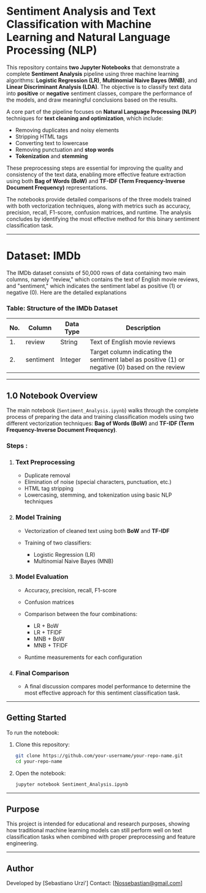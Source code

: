 # Sentiment Analysis and Text Classification with Machine Learning and Natural Language Processing (NLP)


This repository contains **two Jupyter Notebooks** that demonstrate a complete **Sentiment Analysis** pipeline using three  machine learning algorithms: **Logistic Regression (LR)**, **Multinomial Naive Bayes (MNB)**, and **Linear Discriminant Analysis (LDA)**. The objective is to classify text data into **positive** or **negative** sentiment classes, compare the performance of the models, and draw meaningful conclusions based on the results.

A core part of the pipeline focuses on **Natural Language Processing (NLP)** techniques for **text cleaning and optimization**, which include:

* Removing duplicates and noisy elements
* Stripping HTML tags
* Converting text to lowercase
* Removing punctuation and **stop words**
* **Tokenization** and **stemming**

These preprocessing steps are essential for improving the quality and consistency of the text data, enabling more effective feature extraction using both **Bag of Words (BoW)** and **TF-IDF (Term Frequency-Inverse Document Frequency)** representations.

The notebooks provide detailed comparisons of the three models trained with both vectorization techniques, along with metrics such as accuracy, precision, recall, F1-score, confusion matrices, and runtime. The analysis concludes by identifying the most effective method for this binary sentiment classification task.

---

 # Dataset: IMDb
The IMDb dataset consists of 50,000 rows of data containing two main columns, namely "review," which contains the text of English movie reviews, and "sentiment," which indicates the sentiment label as positive (1) or negative (0). Here are the detailed explanations

### Table: Structure of the IMDb Dataset

| No. | Column    | Data Type     | Description                                                             |
|-----|-----------|---------------|-------------------------------------------------------------------------|
| 1.  | review    | String        | Text of English movie reviews                                           |
| 2.  | sentiment | Integer       | Target column indicating the sentiment label as positive (1) or negative (0) based on the review |

---

## 1.0 Notebook Overview

The main notebook (`Sentiment_Analysis.ipynb`) walks through the complete process of preparing the data and training classification models using two different vectorization techniques: **Bag of Words (BoW)** and **TF-IDF (Term Frequency-Inverse Document Frequency)**.

###  Steps :

1. ### **Text Preprocessing**

   * Duplicate removal
   * Elimination of noise (special characters, punctuation, etc.)
   * HTML tag stripping
   * Lowercasing, stemming, and tokenization using basic NLP techniques

2. ### **Model Training**

   * Vectorization of cleaned text using both **BoW** and **TF-IDF**
   * Training of two classifiers:

     * Logistic Regression (LR)
     * Multinomial Naive Bayes (MNB)

3. ###  **Model Evaluation**

   * Accuracy, precision, recall, F1-score
   * Confusion matrices
   * Comparison between the four combinations:

     * LR + BoW
     * LR + TFIDF
     * MNB + BoW
     * MNB + TFIDF
   * Runtime measurements for each configuration

4. ### **Final Comparison**

   * A final discussion compares model performance to determine the most effective approach for this sentiment classification task.

---

## Getting Started

To run the notebook:

1. Clone this repository:

   ```bash
   git clone https://github.com/your-username/your-repo-name.git
   cd your-repo-name
   ```

2. Open the notebook:

   ```bash
   jupyter notebook Sentiment_Analysis.ipynb
   ```

---


## Purpose

This project is intended for educational and research purposes, showing how traditional machine learning models can still perform well on text classification tasks when combined with proper preprocessing and feature engineering.

---

## Author

Developed by \[Sebastiano Urzi']
Contact: \[[Nossebastian@gmail.com](mailto:Nossebastian@gmail.com)] 


